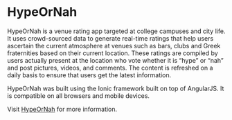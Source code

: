 HypeOrNah
=========

HypeOrNah is a venue rating app targeted at college campuses and city life. It uses crowd-sourced data to generate real-time ratings that help users ascertain the current atmosphere at venues such as bars, clubs and Greek fraternities based on their current location. These ratings are compiled by users actually present at the location who vote whether it is “hype” or “nah” and post pictures, videos, and comments. The content is refreshed on a daily basis to ensure that users get the latest information. 

HypeOrNah was built using the Ionic framework built on top of AngularJS. It is compatible on all browsers and mobile devices.


Visit [HypeOrNah](hypeornah.com) for more information.
